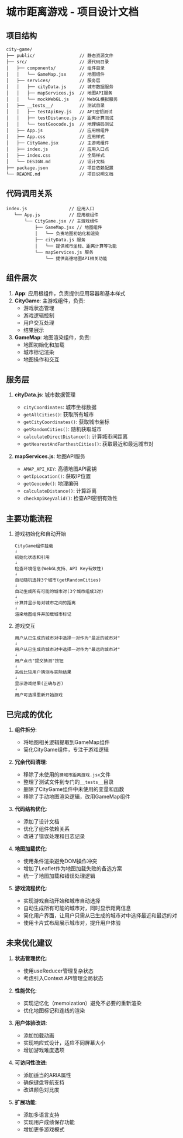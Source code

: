 # 城市距离游戏 - 项目设计文档

## 项目结构

```
city-game/
├── public/                 // 静态资源文件
├── src/                    // 源代码目录
│   ├── components/         // 组件目录
│   │   └── GameMap.jsx     // 地图组件
│   ├── services/           // 服务层
│   │   ├── cityData.js     // 城市数据服务
│   │   ├── mapServices.js  // 地图API服务
│   │   └── mockWebGL.js    // WebGL模拟服务
│   ├── __tests__/          // 测试目录
│   │   ├── testApiKey.js   // API密钥测试
│   │   ├── testDistance.js // 距离计算测试
│   │   └── testGeocode.js  // 地理编码测试
│   ├── App.js              // 应用根组件
│   ├── App.css             // 应用样式
│   ├── CityGame.jsx        // 主游戏组件
│   ├── index.js            // 应用入口点
│   ├── index.css           // 全局样式
│   └── DESIGN.md           // 设计文档
├── package.json            // 项目依赖配置
└── README.md               // 项目说明文档
```

## 代码调用关系

```
index.js                // 应用入口
   └── App.js           // 应用根组件
       └── CityGame.jsx // 主游戏组件
           ├── GameMap.jsx // 地图组件
           │   └── 负责地图初始化和渲染
           ├── cityData.js 服务
           │   └── 提供城市坐标、距离计算等功能
           └── mapServices.js 服务
               └── 提供高德地图API相关功能
```

## 组件层次

1. **App**: 应用根组件，负责提供应用容器和基本样式
2. **CityGame**: 主游戏组件，负责:
   - 游戏状态管理
   - 游戏逻辑控制
   - 用户交互处理
   - 结果展示
3. **GameMap**: 地图渲染组件，负责:
   - 地图初始化和加载
   - 城市标记渲染
   - 地图操作和交互

## 服务层

1. **cityData.js**: 城市数据管理
   - `cityCoordinates`: 城市坐标数据
   - `getAllCities()`: 获取所有城市
   - `getCityCoordinates()`: 获取城市坐标
   - `getRandomCities()`: 随机获取城市
   - `calculateDirectDistance()`: 计算城市间距离
   - `getNearestAndFarthestCities()`: 获取最近和最远城市对

2. **mapServices.js**: 地图API服务
   - `AMAP_API_KEY`: 高德地图API密钥
   - `getIpLocation()`: 获取IP位置
   - `getGeocode()`: 地理编码
   - `calculateDistance()`: 计算距离
   - `checkApiKeyValid()`: 检查API密钥有效性

## 主要功能流程

1. 游戏初始化和自动开始
   ```
   CityGame组件挂载
   ↓
   初始化状态和引用
   ↓
   检查环境信息(WebGL支持、API Key有效性)
   ↓
   自动随机选择3个城市(getRandomCities)
   ↓
   自动生成所有可能的城市对(3个城市组成3对)
   ↓
   计算并显示每对城市之间的距离
   ↓
   渲染地图组件并加载城市标记
   ```

2. 游戏交互
   ```
   用户从已生成的城市对中选择一对作为"最近的城市对"
   ↓
   用户从已生成的城市对中选择一对作为"最远的城市对"
   ↓
   用户点击"提交猜测"按钮
   ↓
   系统比较用户猜测与实际结果
   ↓
   显示游戏结果(正确与否)
   ↓
   用户可选择重新开始游戏
   ```

## 已完成的优化

1. **组件拆分**: 
   - 将地图相关逻辑提取到GameMap组件
   - 简化CityGame组件，专注于游戏逻辑

2. **冗余代码清理**:
   - 移除了未使用的`猜城市距离游戏.jsx`文件
   - 整理了测试文件到专门的`__tests__`目录
   - 删除了CityGame组件中未使用的变量和函数
   - 移除了手动地图渲染逻辑，改用GameMap组件

3. **代码结构优化**:
   - 添加了设计文档
   - 优化了组件依赖关系
   - 改进了错误处理和日志记录

4. **地图加载优化**:
   - 使用条件渲染避免DOM操作冲突
   - 增加了Leaflet作为地图加载失败的备选方案
   - 统一了地图加载和错误处理逻辑

5. **游戏流程优化**:
   - 实现游戏自动开始和城市自动选择
   - 自动生成所有可能的城市对，同时显示距离信息
   - 简化用户界面，让用户只需从已生成的城市对中选择最近和最远的对
   - 使用卡片式布局展示城市对，提升用户体验

## 未来优化建议

1. **状态管理优化**:
   - 使用useReducer管理复杂状态
   - 考虑引入Context API管理全局状态

2. **性能优化**:
   - 实现记忆化（memoization）避免不必要的重新渲染
   - 优化地图标记和连线的渲染

3. **用户体验改进**:
   - 添加加载动画
   - 实现响应式设计，适应不同屏幕大小
   - 增加游戏难度选项

4. **可访问性改进**:
   - 添加适当的ARIA属性
   - 确保键盘导航支持
   - 改进颜色对比度

5. **扩展功能**:
   - 添加多语言支持
   - 实现用户成绩保存功能
   - 增加更多游戏模式 